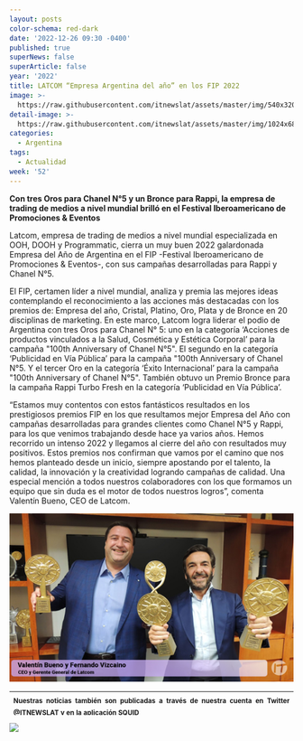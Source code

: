 ```yaml
---
layout: posts
color-schema: red-dark
date: '2022-12-26 09:30 -0400'
published: true
superNews: false
superArticle: false
year: '2022'
title: LATCOM “Empresa Argentina del año” en los FIP 2022
image: >-
  https://raw.githubusercontent.com/itnewslat/assets/master/img/540x320/latcom-p.jpg
detail-image: >-
  https://raw.githubusercontent.com/itnewslat/assets/master/img/1024x680/latcom-g.jpg
categories:
  - Argentina
tags:
  - Actualidad
week: '52'
---
```

**Con tres Oros para Chanel N°5 y un Bronce para Rappi, la empresa de trading de medios a nivel mundial brilló en el Festival Iberoamericano de Promociones & Eventos**

Latcom, empresa de trading de medios a nivel mundial especializada en OOH, DOOH y Programmatic, cierra un muy buen 2022 galardonada Empresa del Año de Argentina en el FIP -Festival Iberoamericano de Promociones & Eventos-, con sus campañas desarrolladas para Rappi y Chanel N°5. 

El FIP, certamen líder a nivel mundial, analiza y premia las mejores ideas contemplando el reconocimiento a las acciones más destacadas con los premios de: Empresa del año, Cristal, Platino, Oro, Plata y de Bronce en 20 disciplinas de marketing. En este marco, Latcom logra liderar el podio de Argentina con tres Oros para Chanel N° 5: uno en la categoría ‘Acciones de productos vinculados a la Salud, Cosmética y Estética Corporal’ para la campaña "100th Anniversary of Chanel N°5". El segundo en la categoría ‘Publicidad en Vía Pública’ para la campaña "100th Anniversary of Chanel N°5. Y el tercer Oro en la categoría ‘Éxito Internacional’ para la campaña "100th Anniversary of Chanel N°5". También obtuvo un Premio Bronce para la campaña Rappi Turbo Fresh en la categoría ‘Publicidad en Vía Pública’.

“Estamos muy contentos con estos fantásticos resultados en los prestigiosos premios FIP en los que resultamos mejor Empresa del Año con campañas desarrolladas para grandes clientes como Chanel N°5 y Rappi, para los que venimos trabajando desde hace ya varios años.  Hemos recorrido un intenso 2022 y llegamos al cierre del año con resultados muy positivos. Estos premios nos confirman que vamos por el camino que nos hemos planteado desde un inicio, siempre apostando por el talento, la calidad, la innovación y la creatividad logrando campañas de calidad. Una especial mención a todos nuestros colaboradores con los que formamos un equipo que sin duda es el motor de todos nuestros logros”, comenta Valentín Bueno, CEO de Latcom.

![](https://raw.githubusercontent.com/itnewslat/assets/master/img/540x320/Latcom-p.jpg)

<table style="height: 42px;" width="569">
<tbody>
<tr>
<td style="text-align: justify;"><sub><strong>Nuestras noticias también son publicadas a través de nuestra cuenta en Twitter <a href="https://twitter.com/itnewslat?lang=es">@ITNEWSLAT</a> y en la aplicación <a href="https://squidapp.co/en/">SQUID</a></strong></sub></td>
</tr>
</tbody>
</table>

<img src="https://tracker.metricool.com/c3po.jpg?hash=56f88a41e39ab42c063cc51676587a04"/>
